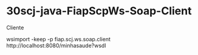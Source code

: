 # 30scj-java-FiapScpWs-Soap-Client

Cliente


wsimport -keep -p fiap.scj.ws.soap.client http://localhost:8080/minhasaude?wsdl
